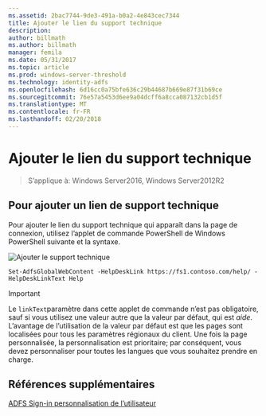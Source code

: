 ```yaml
---
ms.assetid: 2bac7744-9de3-491a-b0a2-4e843cec7344
title: Ajouter le lien du support technique
description: 
author: billmath
ms.author: billmath
manager: femila
ms.date: 05/31/2017
ms.topic: article
ms.prod: windows-server-threshold
ms.technology: identity-adfs
ms.openlocfilehash: 6d16cc0a75bfe636c29b44687b669e87f31b69ce
ms.sourcegitcommit: 76e57a5453d6ee9a04dcff6a8cca087132cb1d5f
ms.translationtype: MT
ms.contentlocale: fr-FR
ms.lasthandoff: 02/20/2018
---
```

# <a name="add-help-desk-link"></a>Ajouter le lien du support technique 

>S’applique à: Windows Server2016, Windows Server2012R2


## <a name="to-add-a-help-desk-link"></a>Pour ajouter un lien de support technique  
Pour ajouter le lien du support technique qui apparaît dans la page de connexion, utilisez l’applet de commande PowerShell de Windows PowerShell suivante et la syntaxe.  

![Ajouter le support technique](media/AD-FS-user-sign-in-customization/ADFS_Blue_Custom2.png)
  

`Set-AdfsGlobalWebContent -HelpDeskLink https://fs1.contoso.com/help/ -HelpDeskLinkText Help`  
 
  
> [!IMPORTANT]  
> Le `linkText`paramètre dans cette applet de commande n’est pas obligatoire, sauf si vous utilisez une valeur autre que la valeur par défaut, qui est *aide*. L’avantage de l’utilisation de la valeur par défaut est que les pages sont localisées pour tous les paramètres régionaux du client. Une fois la page personnalisée, la personnalisation est prioritaire; par conséquent, vous devez personnaliser pour toutes les langues que vous souhaitez prendre en charge.  


## <a name="additional-references"></a>Références supplémentaires 
[ADFS Sign-in personnalisation de l’utilisateur](AD-FS-user-sign-in-customization.md)  
